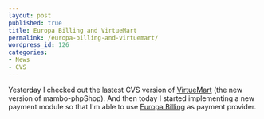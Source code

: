 ```yaml
---
layout: post
published: true
title: Europa Billing and VirtueMart
permalink: /europa-billing-and-virtuemart/
wordpress_id: 126
categories:
- News
- CVS
---
```



Yesterday I checked out the lastest CVS version of <a href="http://virtuemart.net/">VirtueMart</a> (the new version of  mambo-phpShop). And then today I started implementing a new payment module so that I'm able to use <a href="http://www.europabilling.com/">Europa Billing</a> as payment provider.
